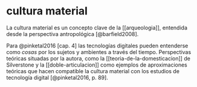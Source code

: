 # cultura material
La cultura material es un concepto clave de la [[arqueologia]], entendida desde la perspectiva antropológica [@barfield2008].

Para @pinketal2016 [cap. 4] las tecnologías digitales pueden entenderse como *cosas* por los sujetos y ambientes a través del tiempo. Perspectivas teóricas situadas por la autora, como la [[teoria-de-la-domesticacion]] de Silverstone y la [[doble-articulacion]] como ejemplos de aproximaciones teóricas que hacen compatible la cultura material con los estudios de tecnología digital [@pinketal2016, p. 89].